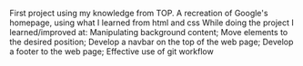 First project using my knowledge from TOP.
A recreation of Google's homepage, using what I learned from html and css
While doing the project I learned/improved at:
Manipulating background content;
Move elements to the desired position;
Develop a navbar on the top of the web page;
Develop a footer to the web page;
Effective use of git workflow
